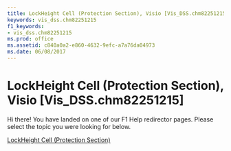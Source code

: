 ```yaml
---
title: LockHeight Cell (Protection Section), Visio [Vis_DSS.chm82251215]
keywords: vis_dss.chm82251215
f1_keywords:
- vis_dss.chm82251215
ms.prod: office
ms.assetid: c840a0a2-e860-4632-9efc-a7a76da04973
ms.date: 06/08/2017
---
```



# LockHeight Cell (Protection Section), Visio [Vis_DSS.chm82251215]

Hi there! You have landed on one of our F1 Help redirector pages. Please select the topic you were looking for below.

[LockHeight Cell (Protection Section)](http://msdn.microsoft.com/library/218b957e-5af6-e53b-1453-a84164ae456e%28Office.15%29.aspx)

